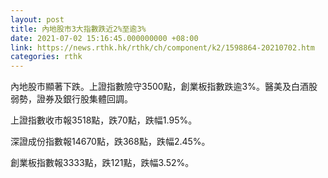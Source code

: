 ```yaml
---
layout: post
title: 內地股市3大指數跌近2%至逾3%
date: 2021-07-02 15:16:45.000000000 +08:00
link: https://news.rthk.hk/rthk/ch/component/k2/1598864-20210702.htm
categories: rthk
---
```


內地股市顯著下跌。上證指數險守3500點，創業板指數跌逾3%。醫美及白酒股弱勢，證券及銀行股集體回調。

上證指數收市報3518點，跌70點，跌幅1.95%。

深證成份指數報14670點，跌368點，跌幅2.45%。

創業板指數報3333點，跌121點，跌幅3.52%。
